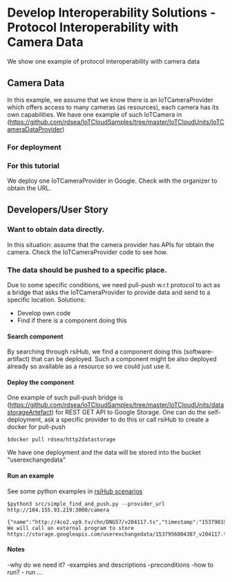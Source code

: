 # Develop Interoperability Solutions - Protocol Interoperability with Camera Data

We show one example of protocol interoperability with camera data

## Camera Data

In this example, we assume that we know there is an IoTCameraProvider which offers access to many cameras (as resources), each camera has its own capabilities. We have one example of such IoTCamera in (https://github.com/rdsea/IoTCloudSamples/tree/master/IoTCloudUnits/IoTCameraDataProvider)

### For deployment

### For this tutorial

We deploy one IoTCameraProvider in Google. Check with the organizer to obtain the URL.

## Developers/User Story

### Want to obtain data directly.

In this situation: assume that the camera provider has APIs for obtain the camera. Check the IoTCameraProvider code to see how.


### The data should be pushed to a specific place.

Due to some specific conditions, we need pull-push w.r.t protocol to act as a bridge that asks the IoTCameraProvider to provide data and send to a specific location. Solutions:

* Develop own code
* Find if there is a component doing this

#### Search component

By searching through rsiHub, we find a component doing this (software-artifact) that can be deployed. Such a component might be also deployed already so available as a resource so we could just use it.

#### Deploy the component

One example of such pull-push bridge is (https://github.com/rdsea/IoTCloudSamples/tree/master/IoTCloudUnits/datastorageArtefact) for REST GET API to Google Storage.
One can do the self-deployment, ask a specific provider to do this or call rsiHub to create a docker for pull-push

```
$docker pull rdsea/http2datastorage
```

We have one deployment and the data will be stored into the bucket "userexchangedata"

#### Run an example

See some python examples in [rsiHub scenarios](https://github.com/SINCConcept/HINC/tree/master/scenarios/camerainseaport)

```
$python3 src/simple_find_and_push.py --provider_url http://104.155.93.219:3000/camera

{"name":"http://4co2.vp9.tv/chn/DNG57/v204117.ts","timestamp":"1537981980"}
We will call an external program to store
https://storage.googleapis.com/userexchangedata/1537956804387_v204117.ts

```

#### Notes
-why do we need it?
-examples and descriptions
-preconditions
-how to run?
    - run ...
